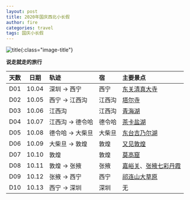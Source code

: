 ```yaml
---
layout: post
title: 2020年国庆西北小长假
author: fire
categories: travel 
tags: 国庆小长假
---
```


![title](https://image.sideproject.cn/travel/202010/bicycle-title.jpg){:class="image-title"}

**说走就走的旅行**

| 天数 | 日期 | 轨迹 | 宿 | 主要景点 |
|:--- | :---: | :--- | :--- | :--- |
| D01 | 10.04 | 深圳 -> 西宁 | 西宁 | [东关清真大寺](/qinghai/arrive-xi-ning.html) |
| D02 | 10.05 | 西宁 -> 江西沟 | 江西沟 | [塔尔寺](/qinghai/ri-yue-shan.html) |
| D03 | 10.06 | 江西沟 | 江西沟 | [青海湖](/qinghai/qing-hai-lake.html) |
| D04 | 10.07 | 江西沟 -> 德令哈 | 德令哈 | [茶卡盐湖](/qinghai/cha-ka-salt-lake.html) |
| D05 | 10.08 | 德令哈 -> 大柴旦 | 大柴旦 | [东台吉乃尔湖](/qinghai/dong-tai-ji-nai-hu.html) |
| D06 | 10.09 | 大柴旦 -> 敦煌 | 敦煌 | [又见敦煌](/gansu/you-jian-dun-huang.html) |
| D07 | 10.10 | 敦煌 | 敦煌 | [莫高窟](/gansu/mo-gao-ku.html) |
| D08 | 10.11 | 敦煌 -> 张掖 | 张掖 | [嘉峪关](/gansu/jia-yu-guan.html)、[张掖七彩丹霞](/gansu/qi-cai-dan-xia.html) |
| D09 | 10.12 | 张掖 -> 西宁 | 西宁 | [祁连山大草原](/gansu/qi-lian-shan.html) |
| D10 | 10.13 | 西宁 -> 深圳 | 深圳 | 无 |
